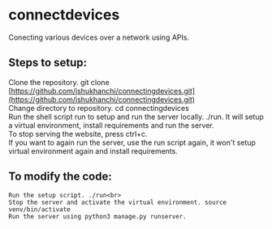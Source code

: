 # connectdevices
Conecting various devices over a network using APIs.

## Steps to setup:

Clone the repository. git clone [https://github.com/ishukhanchi/connectingdevices.git](https://github.com/ishukhanchi/connectingdevices.git)<br>
    Change directory to repository. cd connectingdevices <br>
    Run the shell script run to setup and run the server locally. ./run. It will setup a virtual environment, install requirements and run the server.<br>
    To stop serving the website, press ctrl+c.<br>
    If you want to again run the server, use the run script again, it won't setup virtual environment again and install requirements.<br>

    

## To modify the code:

    Run the setup script. ./run<br>
    Stop the server and activate the virtual environment. source venv/bin/activate
    Run the server using python3 manage.py runserver.
    
    

